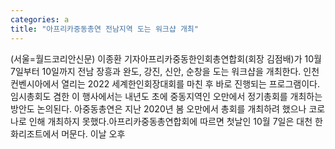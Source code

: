 ```yaml
---
categories: a
title: "아프리카중동총연 전남지역 도는 워크샵 개최"
---
```

(서울=월드코리안신문) 이종환 기자아프리카중동한인회총연합회(회장 김점배)가 10월 7일부터 10일까지 전남 장흥과 완도, 강진, 신안, 순창을 도는 워크샵을 개최한다. 인천컨벤시아에서 열리는 2022 세계한인회장대회를 마친 후 바로 진행되는 프로그램이다.임시총회도 겸한 이 행사에서는 내년도 초에 중동지역인 오만에서 정기총회를 개최하는 방안도 논의된다. 아중동총연은 지난 2020년 봄 오만에서 총회를 개최하려 했으나 코로나로 인해 개최하지 못했다.아프리카중동총연합회에 따르면 첫날인 10월 7일은 대천 한화리조트에서 머문다. 이날 오후